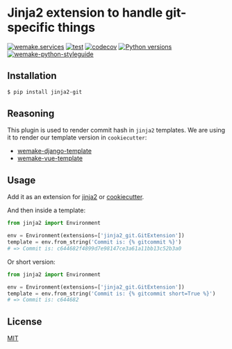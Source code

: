 # Jinja2 extension to handle git-specific things

[![wemake.services](https://img.shields.io/badge/%20-wemake.services-green.svg?label=%20&logo=data%3Aimage%2Fpng%3Bbase64%2CiVBORw0KGgoAAAANSUhEUgAAABAAAAAQCAMAAAAoLQ9TAAAABGdBTUEAALGPC%2FxhBQAAAAFzUkdCAK7OHOkAAAAbUExURQAAAAAAAAAAAAAAAAAAAAAAAAAAAAAAAP%2F%2F%2F5TvxDIAAAAIdFJOUwAjRA8xXANAL%2Bv0SAAAADNJREFUGNNjYCAIOJjRBdBFWMkVQeGzcHAwksJnAPPZGOGAASzPzAEHEGVsLExQwE7YswCb7AFZSF3bbAAAAABJRU5ErkJggg%3D%3D)](https://wemake.services)
[![test](https://github.com/wemake-services/jinja2-git/actions/workflows/test.yml/badge.svg?branch=master&event=push)](https://github.com/wemake-services/jinja2-git/actions/workflows/test.yml)
[![codecov](https://codecov.io/gh/wemake-services/jinja2-git/branch/master/graph/badge.svg)](https://codecov.io/gh/wemake-services/jinja2-git)
[![Python versions](https://img.shields.io/pypi/pyversions/jinja2-git.svg)](https://pypi.python.org/pypi/jinja2-git)
[![wemake-python-styleguide](https://img.shields.io/badge/style-wemake-000000.svg)](https://github.com/wemake-services/wemake-python-styleguide)


## Installation

```bash
$ pip install jinja2-git
```


## Reasoning

This plugin is used to render commit hash in `jinja2` templates. We are
using it to render our template version in `cookiecutter`:

- [wemake-django-template](https://github.com/wemake-services/wemake-django-template)
- [wemake-vue-template](https://github.com/wemake-services/wemake-vue-template)


## Usage

Add it as an extension for
[jinja2](http://jinja.pocoo.org/docs/2.10/extensions/) or
[cookiecutter](http://cookiecutter.readthedocs.io/en/latest/advanced/template_extensions.html).

And then inside a template:

```python
from jinja2 import Environment

env = Environment(extensions=['jinja2_git.GitExtension'])
template = env.from_string('Commit is: {% gitcommit %}')
# => Commit is: c644682f4899d7e98147ce3a61a11bb13c52b3a0
```

Or short version:

```python
from jinja2 import Environment

env = Environment(extensions=['jinja2_git.GitExtension'])
template = env.from_string('Commit is: {% gitcommit short=True %}')
# => Commit is: c644682
```


## License

[MIT](https://github.com/wemake-services/jinja2-git/blob/master/LICENSE)

